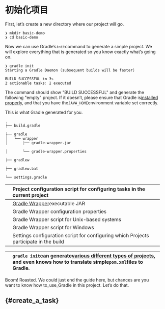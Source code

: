 # 初始化项目

First, let’s create a new directory where our project will go.

```
❯ mkdir basic-demo
❯ cd basic-demo
```

Now we can use Gradle’s`init`command to generate a simple project. We will explore everything that is generated so you know exactly what’s going on.

```
❯ gradle init
Starting a Gradle Daemon (subsequent builds will be faster)

BUILD SUCCESSFUL in 3s
2 actionable tasks: 2 executed
```

The command should show "BUILD SUCCESSFUL" and generate the following "empty" project. If it doesn’t, please ensure that Gradle is[installed properly](https://gradle.org/install), and that you have the`JAVA_HOME`environment variable set correctly.

This is what Gradle generated for you.

```
.
├── build.gradle  

├── gradle
│   └── wrapper
│       ├── gradle-wrapper.jar  

│       └── gradle-wrapper.properties  

├── gradlew  

├── gradlew.bat  

└── settings.gradle  
```

|  | Project configuration script for configuring tasks in the current project |
| :--- | :--- |
|  | [Gradle Wrapper](https://docs.gradle.org/4.6/userguide/gradle_wrapper.html)executable JAR |
|  | Gradle Wrapper configuration properties |
|  | Gradle Wrapper script for Unix-based systems |
|  | Gradle Wrapper script for Windows |
|  | Settings configuration script for configuring which Projects participate in the build |

|  | `gradle init`can generate[various different types of projects](https://docs.gradle.org/4.6/userguide/build_init_plugin.html#sec:build_init_types), and even knows how to translate simple`pom.xml`files to Gradle. |
| :--- | :--- |


Boom! Roasted. We could just end the guide here, but chances are you want to know how to_use_Gradle in this project. Let’s do that.

## [ ](https://guides.gradle.org/creating-new-gradle-builds/?_ga=2.191880558.599696663.1521685504-557532416.1521019880#create_a_task) {#create_a_task}



